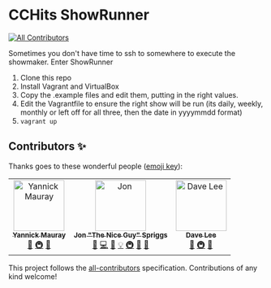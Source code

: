 # CCHits ShowRunner
[![All Contributors](https://img.shields.io/badge/all_contributors-3-orange.svg?style=flat-square)](#contributors)

Sometimes you don't have time to ssh to somewhere to execute the showmaker. Enter ShowRunner

1. Clone this repo
1. Install Vagrant and VirtualBox
1. Copy the .example files and edit them, putting in the right values.
1. Edit the Vagrantfile to ensure the right show will be run (its daily, weekly, monthly or left off for all three, then the date in yyyymmdd format)
1. `vagrant up`


## Contributors ✨

Thanks goes to these wonderful people ([emoji key](https://allcontributors.org/docs/en/emoji-key)):

<!-- ALL-CONTRIBUTORS-LIST:START - Do not remove or modify this section -->
<!-- prettier-ignore -->
<table>
  <tr>
    <td align="center"><a href="https://frenchguy.ch"><img src="https://avatars3.githubusercontent.com/u/2527227?v=4" width="100px;" alt="Yannick Mauray"/><br /><sub><b>Yannick Mauray</b></sub></a><br /><a href="#ideas-ymauray" title="Ideas, Planning, & Feedback">🤔</a> <a href="#infra-ymauray" title="Infrastructure (Hosting, Build-Tools, etc)">🚇</a> <a href="#userTesting-ymauray" title="User Testing">📓</a></td>
    <td align="center"><a href="http://jon.sprig.gs"><img src="https://avatars3.githubusercontent.com/u/228671?v=4" width="100px;" alt="Jon "The Nice Guy" Spriggs"/><br /><sub><b>Jon "The Nice Guy" Spriggs</b></sub></a><br /><a href="https://github.com/CCHits/ShowRunner/issues?q=author%3AJonTheNiceGuy" title="Bug reports">🐛</a> <a href="https://github.com/CCHits/ShowRunner/commits?author=JonTheNiceGuy" title="Code">💻</a> <a href="https://github.com/CCHits/ShowRunner/commits?author=JonTheNiceGuy" title="Documentation">📖</a> <a href="#example-JonTheNiceGuy" title="Examples">💡</a> <a href="#infra-JonTheNiceGuy" title="Infrastructure (Hosting, Build-Tools, etc)">🚇</a> <a href="#maintenance-JonTheNiceGuy" title="Maintenance">🚧</a> <a href="#userTesting-JonTheNiceGuy" title="User Testing">📓</a></td>
    <td align="center"><a href="https://thelovebug.org/"><img src="https://avatars0.githubusercontent.com/u/2915687?v=4" width="100px;" alt="Dave Lee"/><br /><sub><b>Dave Lee</b></sub></a><br /><a href="#ideas-thelovebug" title="Ideas, Planning, & Feedback">🤔</a> <a href="#infra-thelovebug" title="Infrastructure (Hosting, Build-Tools, etc)">🚇</a> <a href="#userTesting-thelovebug" title="User Testing">📓</a></td>
  </tr>
</table>

<!-- ALL-CONTRIBUTORS-LIST:END -->

This project follows the [all-contributors](https://github.com/all-contributors/all-contributors) specification. Contributions of any kind welcome!